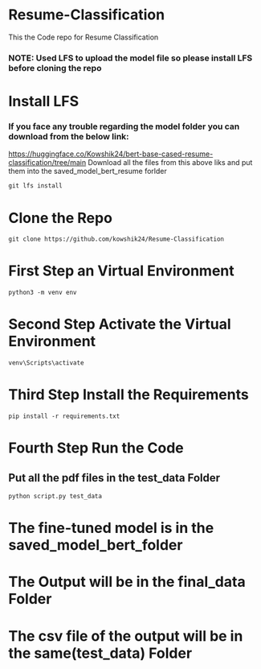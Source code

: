 # Resume-Classification
This the Code repo for Resume Classification
### NOTE: Used LFS to upload the model file so please install LFS before cloning the repo
# Install LFS
### If you face any trouble regarding the model folder you can download from the below link:
https://huggingface.co/Kowshik24/bert-base-cased-resume-classification/tree/main
Download all the files from this above liks and put them into the saved_model_bert_resume forlder
```
git lfs install
```
# Clone the Repo
```
git clone https://github.com/kowshik24/Resume-Classification
```
# First Step an Virtual Environment
```
python3 -m venv env
```
# Second Step Activate the Virtual Environment
```
venv\Scripts\activate
```
# Third Step Install the Requirements
```
pip install -r requirements.txt
```
# Fourth Step Run the Code
## Put all the pdf files in the test_data Folder
```
python script.py test_data
```
# The fine-tuned model is in the saved_model_bert_folder
# The Output will be in the final_data Folder
# The csv file of the output will be in the same(test_data) Folder
